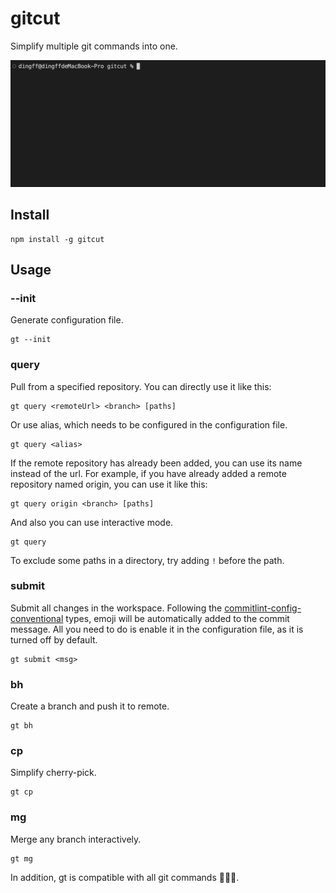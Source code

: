 # gitcut

Simplify multiple git commands into one.

![demo](./demo.gif)

## Install
```
npm install -g gitcut
```

## Usage
### --init
Generate configuration file.
```
gt --init
```
### query
Pull from a specified repository. You can directly use it like this:
```
gt query <remoteUrl> <branch> [paths]
```
Or use alias, which needs to be configured in the configuration file.
```
gt query <alias>
```
If the remote repository has already been added, you can use its name instead of the url. For example, if you have already added a remote repository named origin, you can use it like this:
```
gt query origin <branch> [paths]
```
And also you can use interactive mode.
```
gt query
```
To exclude some paths in a directory, try adding `!` before the path.
### submit
Submit all changes in the workspace. Following the [commitlint-config-conventional](https://github.com/conventional-changelog/commitlint/tree/master/@commitlint/config-conventional#type-enum) types, emoji will be automatically added to the commit message. All you need to do is enable it in the configuration file, as it is turned off by default.
```
gt submit <msg>
```
### bh
Create a branch and push it to remote.
```
gt bh
```
### cp
Simplify cherry-pick.
```
gt cp
```
### mg
Merge any branch interactively.
```
gt mg
```
In addition, gt is compatible with all git commands 🎉🎉🎉.